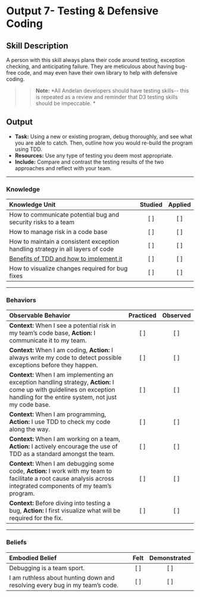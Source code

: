 # Output 7- Testing & Defensive Coding

## Skill Description
A person with this skill always plans their code around testing, exception checking, and anticipating failure. They are meticulous about having bug-free code, and may even have their own library to help with defensive coding. 
>> **Note:** *All Andelan developers should have testing skills-- this is repeated as a review and reminder that D3 testing skills should be impeccable. *

## Output
- **Task:** Using a new or existing program, debug thoroughly, and see what you are able to catch. Then, outline how you would re-build the program using TDD. 
- **Resources:** Use any type of testing you deem most appropriate. 
- **Include:** Compare and contrast the testing results of the two approaches and reflect with your team.

--- 

### Knowledge

| Knowledge Unit   |      Studied      | Applied |
|:-------------|:------------------:|:--------:|
| How to communicate potential bug and security risks to a team  | [ ] | [ ]  |
| How to manage risk in a code base | [ ] | [ ]  |
| How to maintain a consistent exception handling strategy in all layers of code | [ ] | [ ]  |
| [Benefits of TDD and how to implement it](https://github.com/andela/learningmap/blob/master/Phase-C/Pre-Fellowship/10%20-%20TDD%20and%20Debugging/README.md) | [ ] | [ ]  |
| How to visualize changes required for bug fixes | [ ] | [ ]  |


-------

### Behaviors

| Observable Behavior   |      Practiced      | Observed |
|:-------------|:------------------:|:--------:|
| **Context:** When I see a potential risk in my team’s code base, **Action:** I communicate it to my team. | [ ] | [ ]  |
| **Context:** When I am coding, **Action:** I always write my code to detect possible exceptions before they happen.  | [ ] | [ ]  |
| **Context:** When I am implementing an exception handling strategy, **Action:** I come up with guidelines on exception handling for the entire system, not just my code base.  | [ ] | [ ]  |
| **Context:** When I am programming, **Action:** I use TDD to check my code along the way.  | [ ] | [ ]  |
| **Context:** When I am working on a team, **Action:** I actively encourage the use of TDD as a standard amongst the team.  | [ ] | [ ]  |
| **Context:** When I am debugging some code, **Action:** I work with my team to facilitate a root cause analysis across integrated components of my team’s program.  | [ ] | [ ]  |
| **Context:** Before diving into testing a bug, **Action:** I first visualize what will be required for the fix.  | [ ] | [ ]  |


-------

### Beliefs

| Embodied Belief   |      Felt      | Demonstrated |
|:-------------|:------------------:|:--------:|
| Debugging is a team sport.  | [ ] | [ ]  |
| I am ruthless about hunting down and resolving every bug in my team’s code.  | [ ] | [ ]  |
